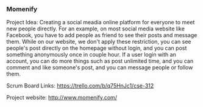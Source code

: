 ### Momenify

Project Idea:
Creating a social meadia online platform for everyone to meet new people directly. For an example, on most social media website like Facebook, you have to add people as friend to see their posts and message them. While on our website, we don't apply these restriction, you can see people's post directly on the homepage without login, and you can post something anonymously once in couple hour. If a user login with an account, you can do more things such as post unlimited time, and you can comment and like someone's post, and you can message people or follow them.

Scrum Board Links: https://trello.com/b/q75HnJc1/cse-312

Project website: http://www.momenify.com/
